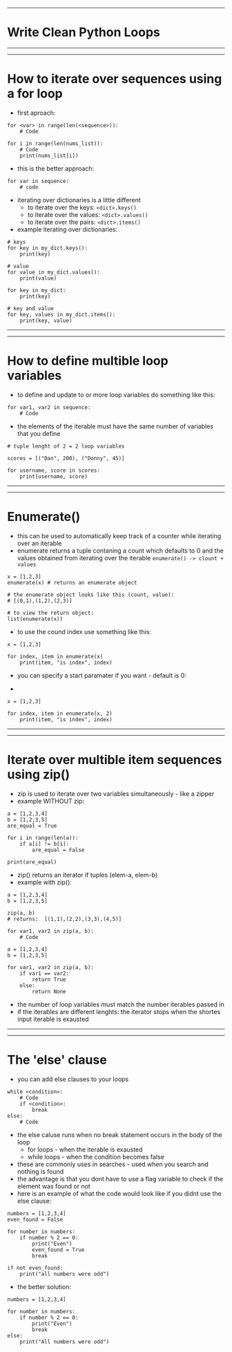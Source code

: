 ***
# Write Clean Python Loops
***
***
# How to iterate over sequences using a for loop
* first aproach: 
```
for <var> in range(len(<sequence>)):
    # Code

for i in range(len(nums_list)):
    # Code
    print(nums_list[i])
```
* this is the better approach:
```
for var in sequence:
    # code
```
* iterating over dictionaries is a little different 
    * to iterate over the keys: ```<dict>.keys()```
    * to iterate over the values: ```<dict>.values()```
    * to iterate over the pairs:   ```<dict>.items()```
* example iterating over dictionaries: 
```
# keys
for key in my_dict.keys():
    print(key)

# value
for value in my_dict.values():
    print(value)

for key in my_dict:
    print(key)

# key and value
for key, values in my_dict.items():
    print(key, value)
```
***
***
# How to define multible loop variables
* to define and update to or more loop variables do something like this:
```
for var1, var2 in sequence:
    # Code
```
* the elements of the iterable must have the same number of variables that you define
```
# tuple lenght of 2 = 2 loop variables 

scores = [("Dan", 200), ("Donny", 45)]

for username, score in scores:
    print(username, score)
```
***
***
# Enumerate()
* this can be used to automatically keep track of a counter while iterating over an iterable 
* enumerate returns a tuple contaning a count which defaults to 0 and the values obtained from iterating over the iterable ```enumerate() -> clount + values```
```
x = [1,2,3]
enumerate(x) # returns an enumerate object

# the enumerate object looks like this (count, value):
# [(0,1),(1,2),(2,3)]

# to view the return object:
list(enumerate(x))
```
* to use the cound index use something like this:
```
x = [1,2,3]

for index, item in enumerate(x)
    print(item, "is index", index)
```
* you can specify a start paramater if you want - default is 0:
* ```enumerate(iterable, counter)
```
x = [1,2,3]

for index, item in enumerate(x, 2)
    print(item, "is index", index)
```
***
***
# Iterate over multible item sequences using zip()
* zip is used to iterate over two variables simultaneously - like a zipper
* example WITHOUT zip:
```
a = [1,2,3,4]
b = [1,2,3,5]
are_equal = True

for i in range(len(a)):
    if a[i] != b[i]:
        are_equal = False

print(are_equal)
```
* zip() returns an iterator if tuples (elem-a, elem-b)
* example with zip():
```
a = [1,2,3,4]
b = [1,2,3,5]

zip(a, b)
# returns:  [(1,1),(2,2),(3,3),(4,5)]

for var1, var2 in zip(a, b):
    # Code
```
```
a = [1,2,3,4]
b = [1,2,3,5]

for var1, var2 in zip(a, b):
    if var1 == var2:
        return True
    else:
        return None
```
* the number of loop variables must match the number iterables passed in 
* if the iterables are different lenghts: the iterator stops when the shortes input iterable is exausted
***
***
# The 'else' clause
* you can add else clauses to your loops
```
while <condition>:
    # Code
    if <condition>:
        break
else:
    # Code
```
* the else caluse runs when no break statement occurs in the body of the loop
    * for loops - when the iterable is exausted
    * while loops - when the condition becomes false
* these are commonly uses in searches - used when you search and nothing is found
* the advantage is that you dont have to use a flag variable to check if the element was found or not
* here is an example of what the code would look like if you didnt use the else clause:
```
numbers = [1,2,3,4]
even_found = False

for number in numbers:
    if number % 2 == 0:
        print("Even")
        even_found = True
        break

if not even_found:
    print("all numbers were odd")

```
* the better solution:
```
numbers = [1,2,3,4]

for number in numbers:
    if number % 2 == 0:
        print("Even")
        break
else: 
    print("All numbers were odd")
```